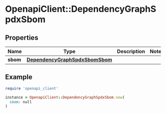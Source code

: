 # OpenapiClient::DependencyGraphSpdxSbom

## Properties

| Name | Type | Description | Notes |
| ---- | ---- | ----------- | ----- |
| **sbom** | [**DependencyGraphSpdxSbomSbom**](DependencyGraphSpdxSbomSbom.md) |  |  |

## Example

```ruby
require 'openapi_client'

instance = OpenapiClient::DependencyGraphSpdxSbom.new(
  sbom: null
)
```

